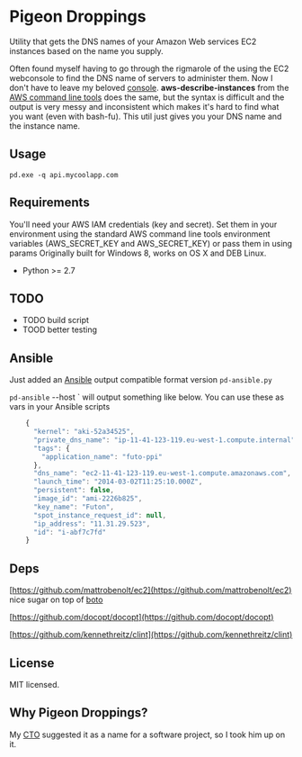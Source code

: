 Pigeon Droppings
======================================
Utility that gets the DNS names of your Amazon Web services EC2 instances based on the name you supply.

Often found myself having to go through the rigmarole of the using the EC2 webconsole to find the DNS name of servers to administer them.  Now I don't have to leave my beloved [console](http://gnometerminator.blogspot.co.uk/p/introduction.html).
**aws-describe-instances** from the [AWS command line tools](http://aws.amazon.com/cli/) does the same, but the syntax is difficult and the output is very messy and inconsistent which makes it's hard to find what you want (even with bash-fu).  This util just gives you your DNS name and the instance name.

Usage
-----
`pd.exe -q api.mycoolapp.com`

Requirements
------------
You'll need your AWS IAM credentials (key and secret).
Set them in your environment using the standard AWS command line tools environment variables (AWS_SECRET_KEY and AWS_SECRET_KEY) or pass them in using params
Originally built for Windows 8, works on OS X and DEB Linux.
- Python >= 2.7

TODO
----
- TODO build script
- TOOD better testing

## Ansible
Just added an [Ansible](http://www.ansible.com/home) output compatible format version `pd-ansible.py`

`pd-ansible` --host <hostname>` will output something like below.  You can use these as vars in your Ansible scripts

```javascript
    {
      "kernel": "aki-52a34525",
      "private_dns_name": "ip-11-41-123-119.eu-west-1.compute.internal",
      "tags": {
        "application_name": "futo-ppi"
      },
      "dns_name": "ec2-11-41-123-119.eu-west-1.compute.amazonaws.com",
      "launch_time": "2014-03-02T11:25:10.000Z",
      "persistent": false,
      "image_id": "ami-2226b825",
      "key_name": "Futon",
      "spot_instance_request_id": null,
      "ip_address": "11.31.29.523",
      "id": "i-abf7c7fd"
    }
```

## Deps
[https://github.com/mattrobenolt/ec2](https://github.com/mattrobenolt/ec2) nice sugar on top of [boto](https://github.com/boto/boto)

[https://github.com/docopt/docopt](https://github.com/docopt/docopt)

[https://github.com/kennethreitz/clint](https://github.com/kennethreitz/clint)

License
-------
MIT licensed.

Why Pigeon Droppings?
--------------------
My [CTO](http://uk.linkedin.com/in/doylie) suggested it as a name for a software project, so I took him up on it.
